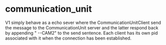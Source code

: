 # communication_unit

V1 simply behave as a echo sever where the CommunicationUnitClient send the message to the CommunicationUnit server and the latter respond back by appending " --CAM2" to the send sentence. Each client has its own pid associated with it when the connection has been established.
